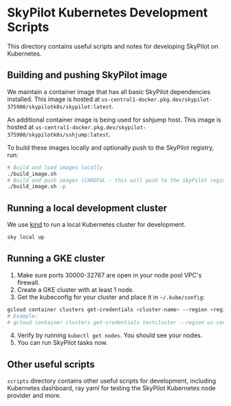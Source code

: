 # SkyPilot Kubernetes Development Scripts

This directory contains useful scripts and notes for developing SkyPilot on Kubernetes. 

## Building and pushing SkyPilot image

We maintain a container image that has all basic SkyPilot dependencies installed. 
This image is hosted at `us-central1-docker.pkg.dev/skypilot-375900/skypilotk8s/skypilot:latest`.

An additional container image is being used for sshjump host.
This image is hosted at `us-central1-docker.pkg.dev/skypilot-375900/skypilotk8s/sshjump:latest`.

To build these images locally and optionally push to the SkyPilot registry, run:
```bash
# Build and load images locally
./build_image.sh
# Build and push images (CAREFUL - this will push to the SkyPilot registry!)
./build_image.sh -p
```

## Running a local development cluster
We use [kind](https://kind.sigs.k8s.io/) to run a local Kubernetes cluster 
for development.

```bash 
sky local up
```

## Running a GKE cluster
1. Make sure ports 30000-32767 are open in your node pool VPC's firewall.
2. Create a GKE cluster with at least 1 node.
3. Get the kubeconfig for your cluster and place it in `~/.kube/config`:
```bash
gcloud container clusters get-credentials <cluster-name> --region <region>
# Example:
# gcloud container clusters get-credentials testcluster --region us-central1-c
```
4. Verify by running `kubectl get nodes`. You should see your nodes.
5. You can run SkyPilot tasks now. 

## Other useful scripts
`scripts` directory contains other useful scripts for development, including 
Kubernetes dashboard, ray yaml for testing the SkyPilot Kubernetes node provider 
and more.